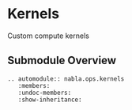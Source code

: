 # Kernels

Custom compute kernels


## Submodule Overview

```{eval-rst}
.. automodule:: nabla.ops.kernels
   :members:
   :undoc-members:
   :show-inheritance:
```
